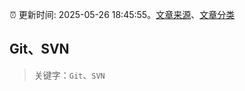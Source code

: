 :alarm_clock: 更新时间: 2025-05-26 18:45:55。[文章来源](/README.md)、[文章分类](/TAGS.md)

## Git、SVN


> 关键字：`Git`、`SVN`




